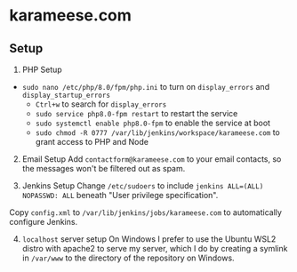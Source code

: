 # karameese.com

## Setup

1. PHP Setup

- `sudo nano /etc/php/8.0/fpm/php.ini` to turn on `display_errors` and `display_startup_errors`
  - `Ctrl+w` to search for `display_errors`
  - `sudo service php8.0-fpm restart` to restart the service
  - `sudo systemctl enable php8.0-fpm` to enable the service at boot
  - `sudo chmod -R 0777 /var/lib/jenkins/workspace/karameese.com` to grant access to PHP and Node

2. Email Setup
Add `contactform@karameese.com` to your email contacts, so the messages won't be filtered out as spam.

3. Jenkins Setup
Change `/etc/sudoers` to include `jenkins ALL=(ALL) NOPASSWD: ALL` beneath "User privilege specification".

Copy `config.xml` to `/var/lib/jenkins/jobs/karameese.com` to automatically configure Jenkins.

4. `localhost` server setup
On Windows I prefer to use the Ubuntu WSL2 distro with apache2 to serve my server, which I do by creating
a symlink in `/var/www` to the directory of the repository on Windows.